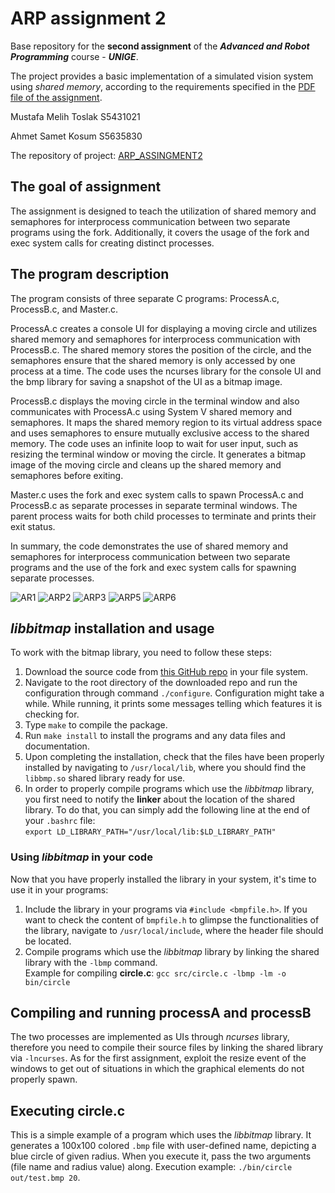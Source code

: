 # ARP assignment 2

Base repository for the **second assignment** of the **_Advanced and Robot Programming_** course - **_UNIGE_**.

The project provides a basic implementation of a simulated vision system using _shared memory_, according to the requirements specified in the [PDF file of the assignment](second_assignment.pdf).

Mustafa Melih Toslak   S5431021

Ahmet Samet Kosum      S5635830

The repository of project: [ARP_ASSINGMENT2](https://github.com/sametkosum/ARP_ASSIGNMENT2)

## The goal of assignment 

The assignment is designed to teach the utilization of shared memory and semaphores for interprocess communication between two separate programs using the fork. Additionally, it covers the usage of the fork and exec system calls for creating distinct processes.

## The program description

The program consists of three separate C programs: ProcessA.c, ProcessB.c, and Master.c.

ProcessA.c creates a console UI for displaying a moving circle and utilizes shared memory and semaphores for interprocess communication with ProcessB.c. The shared memory stores the position of the circle, and the semaphores ensure that the shared memory is only accessed by one process at a time. The code uses the ncurses library for the console UI and the bmp library for saving a snapshot of the UI as a bitmap image.

ProcessB.c displays the moving circle in the terminal window and also communicates with ProcessA.c using System V shared memory and semaphores. It maps the shared memory region to its virtual address space and uses semaphores to ensure mutually exclusive access to the shared memory. The code uses an infinite loop to wait for user input, such as resizing the terminal window or moving the circle. It generates a bitmap image of the moving circle and cleans up the shared memory and semaphores before exiting.

Master.c uses the fork and exec system calls to spawn ProcessA.c and ProcessB.c as separate processes in separate terminal windows. The parent process waits for both child processes to terminate and prints their exit status.

In summary, the code demonstrates the use of shared memory and semaphores for interprocess communication between two separate programs and the use of the fork and exec system calls for spawning separate processes.



![AR1](https://user-images.githubusercontent.com/117012520/218318270-031f26a6-99ed-44dc-ae5e-2f98b096d937.PNG)
![ARP2](https://user-images.githubusercontent.com/117012520/218318275-ea471b31-7414-4656-b32d-52a2de05a6f9.PNG)
![ARP3](https://user-images.githubusercontent.com/117012520/218318279-d954bebf-036a-45a1-ac26-156b8b12c1c8.PNG)
![ARP5](https://user-images.githubusercontent.com/117012520/218318282-9153188c-aab7-478d-aaba-1badd5062d0a.PNG)
![ARP6](https://user-images.githubusercontent.com/117012520/218318287-4f295af8-8beb-41d4-8491-506f6aa89567.PNG)


## *libbitmap* installation and usage
To work with the bitmap library, you need to follow these steps:
1. Download the source code from [this GitHub repo](https://github.com/draekko/libbitmap.git) in your file system.
2. Navigate to the root directory of the downloaded repo and run the configuration through command ```./configure```. Configuration might take a while.  While running, it prints some messages telling which features it is checking for.
3. Type ```make``` to compile the package.
4. Run ```make install``` to install the programs and any data files and documentation.
5. Upon completing the installation, check that the files have been properly installed by navigating to ```/usr/local/lib```, where you should find the ```libbmp.so``` shared library ready for use.
6. In order to properly compile programs which use the *libbitmap* library, you first need to notify the **linker** about the location of the shared library. To do that, you can simply add the following line at the end of your ```.bashrc``` file:      
```export LD_LIBRARY_PATH="/usr/local/lib:$LD_LIBRARY_PATH"```
### Using *libbitmap* in your code
Now that you have properly installed the library in your system, it's time to use it in your programs:
1. Include the library in your programs via ```#include <bmpfile.h>```. If you want to check the content of ```bmpfile.h``` to glimpse the functionalities of the library, navigate to ```/usr/local/include```, where the header file should be located.
2. Compile programs which use the *libbitmap* library by linking the shared library with the ```-lbmp``` command.     
Example for compiling **circle.c**: ```gcc src/circle.c -lbmp -lm -o bin/circle``` 

## Compiling and running **processA** and **processB**
The two processes are implemented as UIs through *ncurses* library, therefore you need to compile their source files by linking the shared library via ```-lncurses```. As for the first assignment, exploit the resize event of the windows to get out of situations in which the graphical elements do not properly spawn.

## Executing **circle.c**
This is a simple example of a program which uses the *libbitmap* library. It generates a 100x100 colored `.bmp` file with user-defined name, depicting a blue circle of given radius. When you execute it, pass the two arguments (file name and radius value) along. Execution example: ```./bin/circle out/test.bmp 20```.

